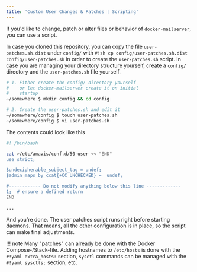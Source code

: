 ```yaml
---
title: 'Custom User Changes & Patches | Scripting'
---
```


If you'd like to change, patch or alter files or behavior of `docker-mailserver`, you can use a script.

In case you cloned this repository, you can copy the file `user-patches.sh.dist` under `config/` with `#!sh cp config/user-patches.sh.dist config/user-patches.sh` in order to create the `user-patches.sh` script. In case you are managing your directory structure yourself, create a `config/` directory and the `user-patches.sh` file yourself.

``` sh
# 1. Either create the config/ directory yourself
#    or let docker-mailserver create it on initial
#    startup
~/somewhere $ mkdir config && cd config

# 2. Create the user-patches.sh and edit it
~/somewhere/config $ touch user-patches.sh
~/somewhere/config $ vi user-patches.sh
```

The contents could look like this

``` sh
#! /bin/bash

cat >/etc/amavis/conf.d/50-user << "END"
use strict;

$undecipherable_subject_tag = undef;
$admin_maps_by_ccat{+CC_UNCHECKED} =  undef;

#------------ Do not modify anything below this line -------------
1;  # ensure a defined return
END

...
```

And you're done. The user patches script runs right before starting daemons. That means, all the other configuration is in place, so the script can make final adjustments.

!!! note
    Many "patches" can already be done with the Docker Compose-/Stack-file. Adding hostnames to `/etc/hosts` is done with the `#!yaml extra_hosts:` section, `sysctl` commands can be managed with the `#!yaml sysctls:` section, etc.
